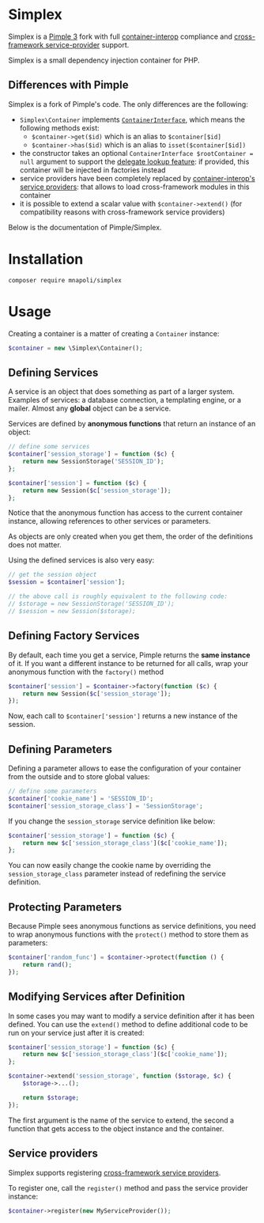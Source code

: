 # Simplex

Simplex is a [Pimple 3](https://github.com/silexphp/Pimple) fork with full [container-interop](https://github.com/container-interop/container-interop) compliance and [cross-framework service-provider](https://github.com/container-interop/service-provider) support.

Simplex is a small dependency injection container for PHP.

## Differences with Pimple

Simplex is a fork of Pimple's code. The only differences are the following:

- `Simplex\Container` implements [`ContainerInterface`](https://github.com/container-interop/container-interop/blob/master/src/Interop/Container/ContainerInterface.php), which means the following methods exist:
    - `$container->get($id)` which is an alias to `$container[$id]`
    - `$container->has($id)` which is an alias to `isset($container[$id])`
- the constructor takes an optional `ContainerInterface $rootContainer = null` argument to support the [delegate lookup feature](https://github.com/container-interop/container-interop/blob/master/docs/Delegate-lookup.md): if provided, this container will be injected in factories instead
- service providers have been completely replaced by [container-interop's service providers](https://github.com/container-interop/service-provider): that allows to load cross-framework modules in this container
- it is possible to extend a scalar value with `$container->extend()` (for compatibility reasons with cross-framework service providers)

Below is the documentation of Pimple/Simplex.

# Installation

```
composer require mnapoli/simplex
```

# Usage

Creating a container is a matter of creating a `Container` instance:

```php
$container = new \Simplex\Container();
```

## Defining Services

A service is an object that does something as part of a larger system. Examples
of services: a database connection, a templating engine, or a mailer. Almost
any **global** object can be a service.

Services are defined by **anonymous functions** that return an instance of an
object:

```php
// define some services
$container['session_storage'] = function ($c) {
    return new SessionStorage('SESSION_ID');
};

$container['session'] = function ($c) {
    return new Session($c['session_storage']);
};
```

Notice that the anonymous function has access to the current container
instance, allowing references to other services or parameters.

As objects are only created when you get them, the order of the definitions
does not matter.

Using the defined services is also very easy:

```php
// get the session object
$session = $container['session'];

// the above call is roughly equivalent to the following code:
// $storage = new SessionStorage('SESSION_ID');
// $session = new Session($storage);
```

## Defining Factory Services

By default, each time you get a service, Pimple returns the **same instance**
of it. If you want a different instance to be returned for all calls, wrap your
anonymous function with the `factory()` method

```php
$container['session'] = $container->factory(function ($c) {
    return new Session($c['session_storage']);
});
```

Now, each call to ``$container['session']`` returns a new instance of the
session.

## Defining Parameters

Defining a parameter allows to ease the configuration of your container from
the outside and to store global values:

```php
// define some parameters
$container['cookie_name'] = 'SESSION_ID';
$container['session_storage_class'] = 'SessionStorage';
```

If you change the `session_storage` service definition like below:

```php
$container['session_storage'] = function ($c) {
    return new $c['session_storage_class']($c['cookie_name']);
};
```

You can now easily change the cookie name by overriding the
`session_storage_class` parameter instead of redefining the service
definition.

## Protecting Parameters

Because Pimple sees anonymous functions as service definitions, you need to
wrap anonymous functions with the `protect()` method to store them as
parameters:

```php
$container['random_func'] = $container->protect(function () {
    return rand();
});
```

## Modifying Services after Definition

In some cases you may want to modify a service definition after it has been
defined. You can use the `extend()` method to define additional code to be
run on your service just after it is created:

```php
$container['session_storage'] = function ($c) {
    return new $c['session_storage_class']($c['cookie_name']);
};

$container->extend('session_storage', function ($storage, $c) {
    $storage->...();

    return $storage;
});
```

The first argument is the name of the service to extend, the second a function
that gets access to the object instance and the container.

## Service providers

Simplex supports registering [cross-framework service providers](https://github.com/container-interop/service-provider).

To register one, call the `register()` method and pass the service provider instance:

```php
$container->register(new MyServiceProvider());
```
